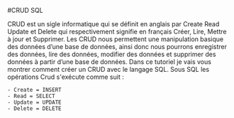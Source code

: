 #CRUD SQL

CRUD est un sigle informatique qui se définit en anglais par Create Read Update et Delete qui respectivement signifie en français Créer, Lire, Mettre à jour et Supprimer.
Les CRUD nous permettent une manipulation basique des données d’une base de données, ainsi donc nous pourrons enregistrer des données, lire des données, modifier des données  et supprimer des données à partir d’une base de données.
Dans ce tutoriel je vais vous montrer comment créer un CRUD avec le langage SQL.
Sous SQL les opérations Crud s'exécute comme suit :
```
- Create = INSERT
- Read = SELECT
- Update = UPDATE
- Delete = DELETE
```

